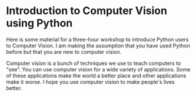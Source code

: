 # Introduction to Computer Vision using Python

Here is some material for a three-hour workshop to introduce Python users to Computer Vision. I am making the assumption that you have used Python before but that you are new to computer vision.

Computer vision is a bunch of techniques we use to teach computers to "see". You can use computer vision for a wide variety of applications. Some of these applications make the world a better place and other applications make it worse. I hope you use computer vision to make people's lives better.
